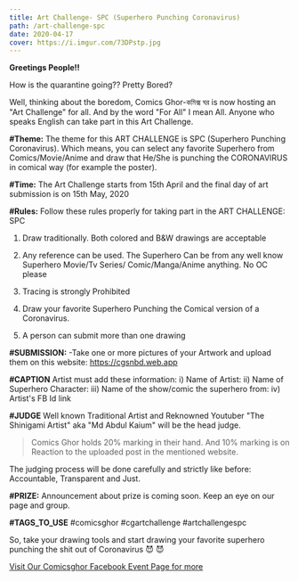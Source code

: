 ```yaml
---
title: Art Challenge- SPC (Superhero Punching Coronavirus)
path: /art-challenge-spc
date: 2020-04-17
cover: https://i.imgur.com/73DPstp.jpg
---
```

**Greetings People!!**

How is the quarantine going?? Pretty Bored?

Well, thinking about the boredom, Comics Ghor-কমিক্স ঘর is now hosting an "Art Challenge" for all. And by the word "For All" I mean All. Anyone who speaks English can take part in this Art Challenge.

**#Theme:** The theme for this ART CHALLENGE is SPC (Superhero Punching Coronavirus). Which means, you can select any favorite Superhero from Comics/Movie/Anime and draw that  He/She is punching the CORONAVIRUS in comical way (for example the poster).

**#Time:** The Art Challenge starts from 15th April and the final day of art submission is on 15th May, 2020

**#Rules:** Follow these rules properly for taking part in the ART CHALLENGE: SPC

1. Draw traditionally. Both colored and B&W drawings are acceptable

2. Any reference can be used. The Superhero Can be from any well know Superhero Movie/Tv Series/ Comic/Manga/Anime anything. No OC please

3. Tracing is strongly Prohibited

4. Draw your favorite Superhero Punching the Comical version of a Coronavirus.

5. A person can submit more than one drawing

**#SUBMISSION:**
-Take one or more pictures of your Artwork and upload them on this website:
https://cgsnbd.web.app

**#CAPTION**
Artist must add these information:
 i) Name of Artist:
 ii) Name of Superhero Character:
 iii) Name of the show/comic the superhero from:
 iv) Artist's FB Id link

**#JUDGE**
Well known Traditional Artist and Reknowned Youtuber "The Shinigami Artist" aka "Md Abdul Kaium" will be the head judge.

> Comics Ghor holds 20% marking in their hand. And 10% marking is on
> Reaction to the uploaded post in the mentioned website.

The judging process will be done carefully and strictly like before: Accountable, Transparent and Just.

**#PRIZE:**
Announcement about prize is coming soon. Keep an eye on our page and group.

**#TAGS_TO_USE**
#comicsghor #cgartchallenge #artchallengespc

So, take your drawing tools and start drawing your favorite superhero punching the shit out of Coronavirus 😈 😈

[Visit Our Comicsghor Facebook Event Page for more](https://www.facebook.com/events/225265372144610/)
